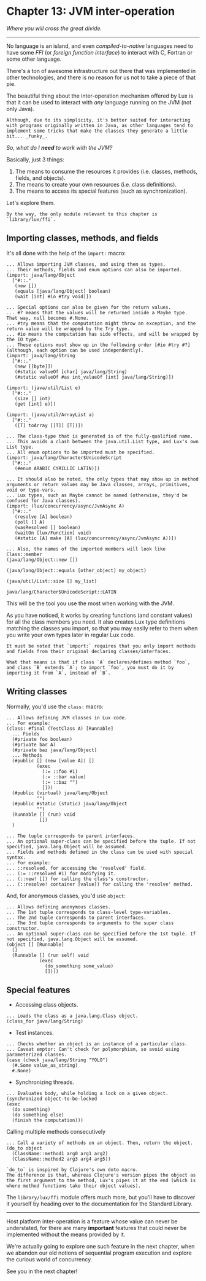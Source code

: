 # Chapter 13: JVM inter-operation

_Where you will cross the great divide._

---

No language is an island, and even _compiled-to-native_ languages need to have some _FFI_ (or _foreign function interface_) to interact with C, Fortran or some other language.

There's a ton of awesome infrastructure out there that was implemented in other technologies, and there is no reason for us not to take a piece of that pie.

The beautiful thing about the inter-operation mechanism offered by Lux is that it can be used to interact with _any_ language running on the JVM (not only Java).

	Although, due to its simplicity, it's better suited for interacting with programs originally written in Java, as other languages tend to implement some tricks that make the classes they generate a little bit... _funky_.

_So, what do I **need** to work with the JVM?_

Basically, just 3 things:

1. The means to consume the resources it provides (i.e. classes, methods, fields, and objects).
2. The means to create your own resources (i.e. class definitions).
3. The means to access its special features (such as synchronization).

Let's explore them.

	By the way, the only module relevant to this chapter is `library/lux/ffi`.

## Importing classes, methods, and fields

It's all done with the help of the `import:` macro:

```
... Allows importing JVM classes, and using them as types.
... Their methods, fields and enum options can also be imported.
(import: java/lang/Object
  ["#::."
   (new [])
   (equals [java/lang/Object] boolean)
   (wait [int] #io #try void)])

... Special options can also be given for the return values.
... #? means that the values will be returned inside a Maybe type. That way, null becomes #.None.
... #try means that the computation might throw an exception, and the return value will be wrapped by the Try type.
... #io means the computation has side effects, and will be wrapped by the IO type.
... These options must show up in the following order [#io #try #?] (although, each option can be used independently).
(import: java/lang/String
  ["#::."
   (new [[byte]])
   (#static valueOf [char] java/lang/String)
   (#static valueOf #as int_valueOf [int] java/lang/String)])

(import: (java/util/List e)
  ["#::."
   (size [] int)
   (get [int] e)])

(import: (java/util/ArrayList a)
  ["#::."
   ([T] toArray [[T]] [T])])

... The class-type that is generated is of the fully-qualified name.
... This avoids a clash between the java.util.List type, and Lux's own List type.
... All enum options to be imported must be specified.
(import: java/lang/Character$UnicodeScript
  ["#::."
   (#enum ARABIC CYRILLIC LATIN)])

... It should also be noted, the only types that may show up in method arguments or return values may be Java classes, arrays, primitives, void or type-vars.
... Lux types, such as Maybe cannot be named (otherwise, they'd be confused for Java classes).
(import: (lux/concurrency/async/JvmAsync A)
  ["#::."
   (resolve [A] boolean)
   (poll [] A)
   (wasResolved [] boolean)
   (waitOn [lux/Function] void)
   (#static [A] make [A] (lux/concurrency/async/JvmAsync A))])

... Also, the names of the imported members will look like Class::member
(java/lang/Object::new [])

(java/lang/Object::equals [other_object] my_object)

(java/util/List::size [] my_list)

java/lang/Character$UnicodeScript::LATIN
```

This will be the tool you use the most when working with the JVM.

As you have noticed, it works by creating functions (and constant values) for all the class members you need. It also creates Lux type definitions matching the classes you import, so that you may easily refer to them when you write your own types later in regular Lux code.

	It must be noted that `import:` requires that you only import methods and fields from their original declaring classes/interfaces.

	What that means is that if class `A` declares/defines method `foo`, and class `B` extends `A`; to import `foo`, you must do it by importing it from `A`, instead of `B`.

## Writing classes

Normally, you'd use the `class:` macro:

```
... Allows defining JVM classes in Lux code.
... For example:
(class: #final (TestClass A) [Runnable]
  ... Fields
  (#private foo boolean)
  (#private bar A)
  (#private baz java/lang/Object)
  ... Methods
  (#public [] (new [value A]) []
           (exec
             (:= ::foo #1)
             (:= ::bar value)
             (:= ::baz "")
             []))
  (#public (virtual) java/lang/Object
           "")
  (#public #static (static) java/lang/Object
           "")
  (Runnable [] (run) void
            [])
  )

... The tuple corresponds to parent interfaces.
... An optional super-class can be specified before the tuple. If not specified, java.lang.Object will be assumed.
... Fields and methods defined in the class can be used with special syntax.
... For example:
... ::resolved, for accessing the 'resolved' field.
... (:= ::resolved #1) for modifying it.
... (::new! []) for calling the class's constructor.
... (::resolve! container [value]) for calling the 'resolve' method.
```

And, for anonymous classes, you'd use `object`:

```
... Allows defining anonymous classes.
... The 1st tuple corresponds to class-level type-variables.
... The 2nd tuple corresponds to parent interfaces.
... The 3rd tuple corresponds to arguments to the super class constructor.
... An optional super-class can be specified before the 1st tuple. If not specified, java.lang.Object will be assumed.
(object [] [Runnable]
  []
  (Runnable [] (run self) void
            (exec
              (do_something some_value)
              [])))
```

## Special features

* Accessing class objects.

```
... Loads the class as a java.lang.Class object.
(class_for java/lang/String)
```

* Test instances.

```
... Checks whether an object is an instance of a particular class.
... Caveat emptor: Can't check for polymorphism, so avoid using parameterized classes.
(case (check java/lang/String "YOLO")
  (#.Some value_as_string)
  #.None)
```

* Synchronizing threads.

```
... Evaluates body, while holding a lock on a given object.
(synchronized object-to-be-locked
(exec
  (do something)
  (do something else)
  (finish the computation)))
```

Calling multiple methods consecutively

```
... Call a variety of methods on an object. Then, return the object.
(do_to object
  (ClassName::method1 arg0 arg1 arg2)
  (ClassName::method2 arg3 arg4 arg5))
```

	`do_to` is inspired by Clojure's own doto macro.
	The difference is that, whereas Clojure's version pipes the object as the first argument to the method, Lux's pipes it at the end (which is where method functions take their object values).

The `library/lux/ffi` module offers much more, but you'll have to discover it yourself by heading over to the documentation for the Standard Library.

---

Host platform inter-operation is a feature whose value can never be understated, for there are many **important** features that could never be implemented without the means provided by it.

We're actually going to explore one such feature in the next chapter, when we abandon our old notions of sequential program execution and explore the curious world of concurrency.

See you in the next chapter!


